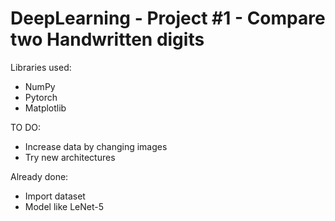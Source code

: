 # DeepLearning - Project #1 - Compare two Handwritten digits

Libraries used: 

<ul>
<li>NumPy</li>
<li>Pytorch</li>
<li>Matplotlib</li>
</ul>


TO DO:

<ul>
<li>Increase data by changing images</li>
<li>Try new architectures</li>
</ul>



Already done:

<ul>
<li>Import dataset</li>
<li>Model like LeNet-5</li>
<ul>
